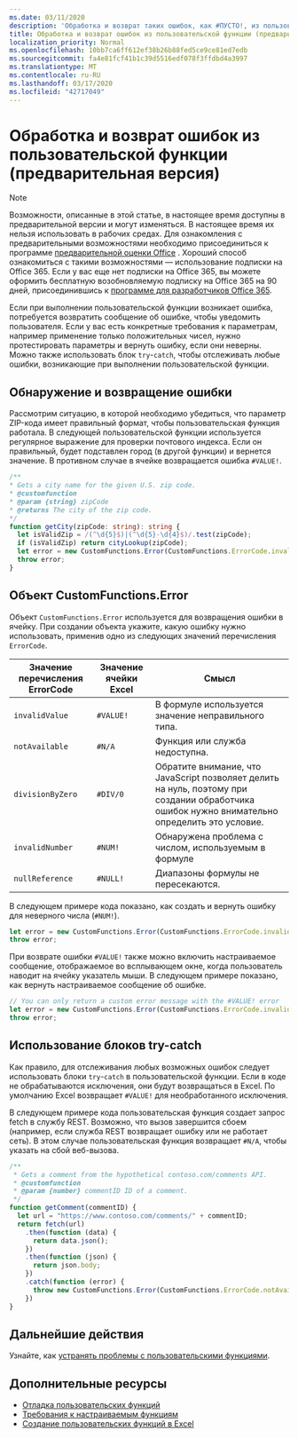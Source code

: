 ```yaml
---
ms.date: 03/11/2020
description: 'Обработка и возврат таких ошибок, как #ПУСТО!, из пользовательской функции'
title: Обработка и возврат ошибок из пользовательской функции (предварительная версия)
localization_priority: Normal
ms.openlocfilehash: 10bb7ca6ff612ef38b26b88fed5ce9ce81ed7edb
ms.sourcegitcommit: fa4e81fcf41b1c39d5516edf078f3ffdbd4a3997
ms.translationtype: MT
ms.contentlocale: ru-RU
ms.lasthandoff: 03/17/2020
ms.locfileid: "42717049"
---
```

# <a name="handle-and-return-errors-from-your-custom-function-preview"></a>Обработка и возврат ошибок из пользовательской функции (предварительная версия)

> [!NOTE]
> Возможности, описанные в этой статье, в настоящее время доступны в предварительной версии и могут изменяться. В настоящее время их нельзя использовать в рабочих средах. Для ознакомления с предварительными возможностями необходимо присоединиться к программе [предварительной оценки Office](https://insider.office.com/join) .  Хороший способ ознакомиться с такими возможностями — использование подписки на Office 365. Если у вас еще нет подписки на Office 365, вы можете оформить бесплатную возобновляемую подписку на Office 365 на 90 дней, присоединившись к [программе для разработчиков Office 365](https://developer.microsoft.com/office/dev-program).

Если при выполнении пользовательской функции возникает ошибка, потребуется возвратить сообщение об ошибке, чтобы уведомить пользователя. Если у вас есть конкретные требования к параметрам, например применение только положительных чисел, нужно протестировать параметры и вернуть ошибку, если они неверны. Можно также использовать блок `try`-`catch`, чтобы отслеживать любые ошибки, возникающие при выполнении пользовательской функции.

## <a name="detect-and-throw-an-error"></a>Обнаружение и возвращение ошибки

Рассмотрим ситуацию, в которой необходимо убедиться, что параметр ZIP-кода имеет правильный формат, чтобы пользовательская функция работала. В следующей пользовательской функции используется регулярное выражение для проверки почтового индекса. Если он правильный, будет подставлен город (в другой функции) и вернется значение. В противном случае в ячейке возвращается ошибка `#VALUE!`.

```typescript
/**
* Gets a city name for the given U.S. zip code.
* @customfunction
* @param {string} zipCode
* @returns The city of the zip code.
*/
function getCity(zipCode: string): string {
  let isValidZip = /(^\d{5}$)|(^\d{5}-\d{4}$)/.test(zipCode);
  if (isValidZip) return cityLookup(zipCode);
  let error = new CustomFunctions.Error(CustomFunctions.ErrorCode.invalidValue, "Please provide a valid U.S. zip code.");
  throw error;
}
```

## <a name="the-customfunctionserror-object"></a>Объект CustomFunctions.Error

Объект `CustomFunctions.Error` используется для возвращения ошибки в ячейку. При создании объекта укажите, какую ошибку нужно использовать, применив одно из следующих значений перечисления `ErrorCode`.


|Значение перечисления ErrorCode  |Значение ячейки Excel  |Смысл  |
|---------------|---------|---------|
|`invalidValue`   | `#VALUE!` | В формуле используется значение неправильного типа. |
|`notAvailable`   | `#N/A`    | Функция или служба недоступна. |
|`divisionByZero` | `#DIV/0`  | Обратите внимание, что JavaScript позволяет делить на нуль, поэтому при создании обработчика ошибок нужно внимательно определить это условие. |
|`invalidNumber`  | `#NUM!`   | Обнаружена проблема с числом, используемым в формуле |
|`nullReference`  | `#NULL!`  | Диапазоны формулы не пересекаются. |

В следующем примере кода показано, как создать и вернуть ошибку для неверного числа (`#NUM!`).

```typescript
let error = new CustomFunctions.Error(CustomFunctions.ErrorCode.invalidNumber);
throw error;
```

При возврате ошибки `#VALUE!` также можно включить настраиваемое сообщение, отображаемое во всплывающем окне, когда пользователь наводит на ячейку указатель мыши. В следующем примере показано, как вернуть настраиваемое сообщение об ошибке.

```typescript
// You can only return a custom error message with the #VALUE! error
let error = new CustomFunctions.Error(CustomFunctions.ErrorCode.invalidValue, "The parameter can only contain lowercase characters.");
throw error;
```

## <a name="use-try-catch-blocks"></a>Использование блоков try-catch

Как правило, для отслеживания любых возможных ошибок следует использовать блоки `try`-`catch` в пользовательской функции. Если в коде не обрабатываются исключения, они будут возвращаться в Excel. По умолчанию Excel возвращает `#VALUE!` для необработанного исключения.

В следующем примере кода пользовательская функция создает запрос fetch в службу REST. Возможно, что вызов завершится сбоем (например, если служба REST возвращает ошибку или не работает сеть). В этом случае пользовательская функция возвращает `#N/A`, чтобы указать на сбой веб-вызова.


```typescript
/**
 * Gets a comment from the hypothetical contoso.com/comments API.
 * @customfunction
 * @param {number} commentID ID of a comment.
 */
function getComment(commentID) {
  let url = "https://www.contoso.com/comments/" + commentID;
  return fetch(url)
    .then(function (data) {
      return data.json();
    })
    .then(function (json) {
      return json.body;
    })
    .catch(function (error) {
      throw new CustomFunctions.Error(CustomFunctions.ErrorCode.notAvailable);
    })
}
```

## <a name="next-steps"></a>Дальнейшие действия

Узнайте, как [устранять проблемы с пользовательскими функциями](custom-functions-troubleshooting.md).

## <a name="see-also"></a>Дополнительные ресурсы

* [Отладка пользовательских функций](custom-functions-debugging.md)
* [Требования к настраиваемым функциям](custom-functions-requirement-sets.md)
* [Создание пользовательских функций в Excel](custom-functions-overview.md)
